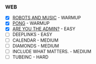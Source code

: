 ### WEB

  - [X] [ROBOTS AND MUSIC](ROBOTS_AND_MUSIC) - WARMUP
  - [X] [PONG](PONG) - WARMUP
  - [X] [ARE YOU THE ADMIN?](ARE_YOU_THE_ADMIN) - EASY
  - [ ] DEEPLINKS - EASY
  - [ ] CALENDAR - MEDIUM
  - [ ] DIAMONDS - MEDIUM
  - [ ] INCLUDE WHAT MATTERS. - MEDIUM
  - [ ] TUBEINC - HARD
